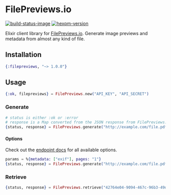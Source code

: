 # FilePreviews.io

[![build-status-image]][travis]
[![hexpm-version]][hexpm]

Elixir client library for [FilePreviews.io][filepreviews]. Generate image previews and metadata from almost any kind of file.

## Installation

```elixir
{:filepreviews, "~> 1.0.0"}
```

## Usage

```elixir
{:ok, filepreviews} = FilePreviews.new("API_KEY", "API_SECRET")
```

### Generate

```elixir
# status is either :ok or :error
# response is a Map converted from the JSON response from FilePreviews.
{status, response} = FilePreviews.generate("http://example.com/file.pdf")
```

#### Options

Check out the [endpoint docs][endpoint_docs] for all available options.

```elixir
params = %{metadata: ["exif"], pages: "1"}
{status, response} = FilePreviews.generate("http://example.com/file.pdf", params)
```

### Retrieve

```elixir
{status, response} = FilePreviews.retrieve("42764e04-9094-467c-96b3-49d31ff4423d")
```

[build-status-image]: https://travis-ci.org/GetBlimp/filepreviews-elixir.svg?branch=master
[travis]: http://travis-ci.org/GetBlimp/filepreviews-elixir?branch=master
[hexpm-version]: https://img.shields.io/hexpm/v/filepreviews.svg
[hexpm]: https://hex.pm/packages/filepreviews
[filepreviews]: http://filepreviews.io
[endpoint_docs]: http://filepreviews.io/docs/endpoints.html
